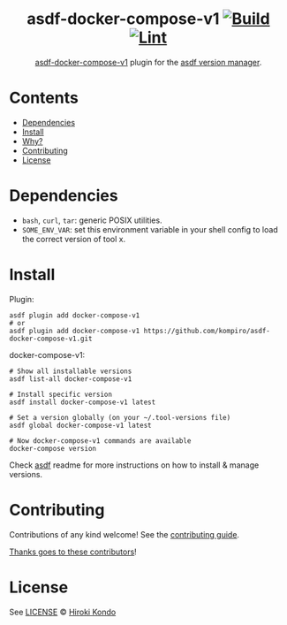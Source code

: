 <div align="center">

# asdf-docker-compose-v1 [![Build](https://github.com/kompiro/asdf-docker-compose-v1/actions/workflows/build.yml/badge.svg)](https://github.com/kompiro/asdf-docker-compose-v1/actions/workflows/build.yml) [![Lint](https://github.com/kompiro/asdf-docker-compose-v1/actions/workflows/lint.yml/badge.svg)](https://github.com/kompiro/asdf-docker-compose-v1/actions/workflows/lint.yml)


[asdf-docker-compose-v1](https://github.com/kompiro/asdf-docker-compose-v1) plugin for the [asdf version manager](https://asdf-vm.com).

</div>

# Contents

- [Dependencies](#dependencies)
- [Install](#install)
- [Why?](#why)
- [Contributing](#contributing)
- [License](#license)

# Dependencies

- `bash`, `curl`, `tar`: generic POSIX utilities.
- `SOME_ENV_VAR`: set this environment variable in your shell config to load the correct version of tool x.

# Install

Plugin:

```shell
asdf plugin add docker-compose-v1
# or
asdf plugin add docker-compose-v1 https://github.com/kompiro/asdf-docker-compose-v1.git
```

docker-compose-v1:

```shell
# Show all installable versions
asdf list-all docker-compose-v1

# Install specific version
asdf install docker-compose-v1 latest

# Set a version globally (on your ~/.tool-versions file)
asdf global docker-compose-v1 latest

# Now docker-compose-v1 commands are available
docker-compose version
```

Check [asdf](https://github.com/asdf-vm/asdf) readme for more instructions on how to
install & manage versions.

# Contributing

Contributions of any kind welcome! See the [contributing guide](contributing.md).

[Thanks goes to these contributors](https://github.com/kompiro/asdf-docker-compose-v1/graphs/contributors)!

# License

See [LICENSE](LICENSE) © [Hiroki Kondo](https://github.com/kompiro/)
